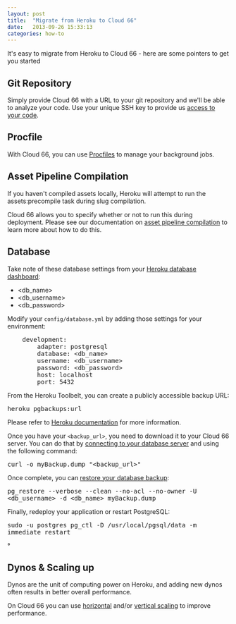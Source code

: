 ```yaml
---
layout: post
title:  "Migrate from Heroku to Cloud 66"
date:   2013-09-26 15:33:13
categories: how-to
---
```


<p class="lead">It's easy to migrate from Heroku to Cloud 66 - here are some pointers to get you started</p>

## Git Repository

Simply provide Cloud 66 with a URL to your git repository and we'll be able to analyze your code.
Use your unique SSH key to provide us [access to your code](/help/first_stack#2_accessing_your_code).

## Procfile

With Cloud 66, you can use [Procfiles](/help/proc_files) to manage your background jobs.

## Asset Pipeline Compilation

If you haven't compiled assets locally, Heroku will attempt to run the assets:precompile task during slug compilation.

Cloud 66 allows you to specify whether or not to run this during deployment.
Please see our documentation on [asset pipeline compilation](/help/asset_pipeline_compilation) to learn more about how to do this.

## Database

Take note of these database settings from your [Heroku database dashboard](https://postgres.heroku.com/databases):

- &lt;db_name&gt;
- &lt;db_username&gt;
- &lt;db_password&gt;

Modify your <code>config/database.yml</code> by adding those settings for your environment:
<pre class="terminal-commands">
    development:
        adapter: postgresql
        database: &lt;db_name&gt;
        username: &lt;db_username&gt;
        password: &lt;db_password&gt;
        host: localhost
        port: 5432
</pre>

From the Heroku Toolbelt, you can create a publicly accessible backup URL:

<p>
<kbd>heroku pgbackups:url</kbd>
</p>

Please refer to [Heroku documentation](https://devcenter.heroku.com/articles/pgbackups#creating-a-backup) for more information.

Once you have your <code>&lt;backup_url&gt;</code>, you need to download it to your Cloud 66 server.
You can do that by [connecting to your database server](/help/connect_db_servers) and using the following command:

<p>
<kbd>curl -o myBackup.dump "&lt;backup_url&gt;"</kbd>
</p>

Once complete, you can [restore your database backup](https://devcenter.heroku.com/articles/heroku-postgres-import-export#restore-to-local-database):

<p>
<kbd>pg_restore --verbose --clean --no-acl --no-owner -U &lt;db_username&gt; -d &lt;db_name&gt; myBackup.dump</kbd>
</p>

Finally, redeploy your application or restart PostgreSQL:

<p>
<kbd>sudo -u postgres pg_ctl -D /usr/local/pgsql/data -m immediate restart</kbd>
</p>&deg;

## Dynos & Scaling up

Dynos are the unit of computing power on Heroku, and adding new dynos often results in better overall performance.

On Cloud 66 you can use [horizontal](/help/horizontal_scaling) and/or [vertical scaling](/help/vertical_scaling)
to improve performance.